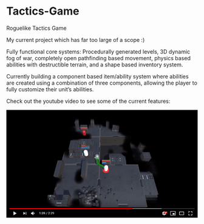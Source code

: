 # Tactics-Game
Roguelike Tactics Game

My current project which has far too large of a scope :)

Fully functional core systems: Procedurally generated levels, 3D dynamic fog of war, completely open pathfinding based movement, physics based abilities with destructible terrain, and a shape based inventory system.

Currently building a component based item/ability system where abilities are created using a combination of three components, allowing the player to fully customize their unit’s abilities.

Check out the youtube video to see some of the current features:

[![Image 1](/Thumbnail.png)](https://youtu.be/KEaLUz7du10 "Tactics Game Demo")
